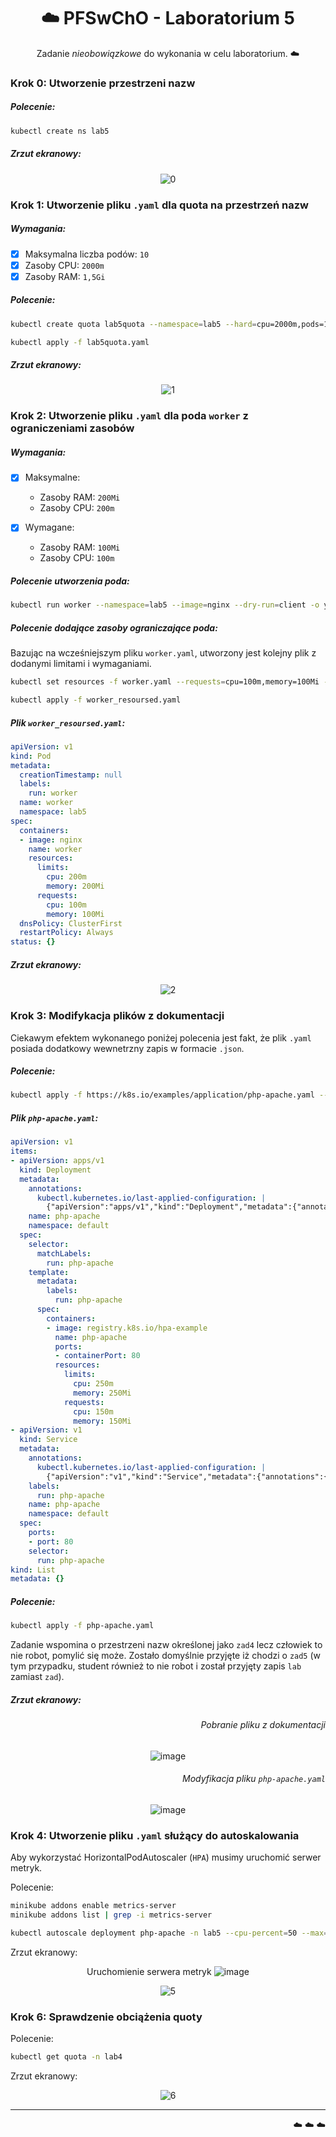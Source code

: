 <div align="center">

# ☁️ PFSwChO - Laboratorium 5
Zadanie *nieobowiązkowe* do wykonania w celu laboratorium. ☁️

</div>

### Krok 0: Utworzenie przestrzeni nazw

##### Polecenie:
```bash
kubectl create ns lab5
```

##### Zrzut ekranowy:
<div align="center">

![0](https://github.com/Zeusek/PFSwChO/assets/33155636/707ec43a-e040-4acb-b94d-b2c167da37b5)


</div>

### Krok 1: Utworzenie pliku `.yaml` dla quota na przestrzeń nazw

##### Wymagania:
- [x] Maksymalna liczba podów: `10`
- [x] Zasoby CPU: `2000m`
- [x] Zasoby RAM: `1,5Gi`

##### Polecenie:
```bash
kubectl create quota lab5quota --namespace=lab5 --hard=cpu=2000m,pods=10,memory=1.5Gi --dry-run=client -o yaml > lab5quota.yaml
```
```bash
kubectl apply -f lab5quota.yaml
```

##### Zrzut ekranowy:

<div align="center">

![1](https://github.com/Zeusek/PFSwChO/assets/33155636/abeeb289-5f93-4308-bdbd-91858c8c7153)

</div>


### Krok 2: Utworzenie pliku `.yaml` dla poda `worker` z ograniczeniami zasobów

##### Wymagania:
- [x] Maksymalne:    
  - Zasoby RAM: `200Mi`
  - Zasoby CPU: `200m`

- [x] Wymagane:
  - Zasoby RAM: `100Mi`
  - Zasoby CPU: `100m`

##### Polecenie utworzenia poda:
```bash
kubectl run worker --namespace=lab5 --image=nginx --dry-run=client -o yaml > worker.yaml
```

##### Polecenie dodające zasoby ograniczające poda:

Bazując na wcześniejszym pliku `worker.yaml`, utworzony jest kolejny plik z dodanymi limitami i wymaganiami.

```bash
kubectl set resources -f worker.yaml --requests=cpu=100m,memory=100Mi --limits=cpu=200m,memory=200Mi --local --dry-run=client -o yaml > worker_resoursed.yaml
```
```bash
kubectl apply -f worker_resoursed.yaml
```

##### Plik `worker_resoursed.yaml`:
```yaml
apiVersion: v1
kind: Pod
metadata:
  creationTimestamp: null
  labels:
    run: worker
  name: worker
  namespace: lab5
spec:
  containers:
  - image: nginx
    name: worker
    resources:
      limits:
        cpu: 200m
        memory: 200Mi
      requests:
        cpu: 100m
        memory: 100Mi
  dnsPolicy: ClusterFirst
  restartPolicy: Always
status: {}
```

##### Zrzut ekranowy:

<div align="center">

![2](https://github.com/Zeusek/PFSwChO/assets/33155636/1dcc0dbd-3080-45ce-acf5-3d37f99edfc4)

</div>

### Krok 3: Modifykacja plików z dokumentacji

Ciekawym efektem wykonanego poniżej polecenia jest fakt, że plik `.yaml` posiada dodatkowy wewnetrzny zapis w formacie `.json`.


##### Polecenie:
```bash
kubectl apply -f https://k8s.io/examples/application/php-apache.yaml --namespace=lab5 --dry-run=client -o yaml > php-apache.yaml
```

##### Plik `php-apache.yaml`:
```yaml
apiVersion: v1
items:
- apiVersion: apps/v1
  kind: Deployment
  metadata:
    annotations:
      kubectl.kubernetes.io/last-applied-configuration: |
        {"apiVersion":"apps/v1","kind":"Deployment","metadata":{"annotations":{},"name":"php-apache","namespace":"default"},"spec":{"selector":{"matchLabels":{"run":"php-apache"}},"template":{"metadata":{"labels":{"run":"php-apache"}},"spec":{"containers":[{"image":"registry.k8s.io/hpa-example","name":"php-apache","ports":[{"containerPort":80}],"resources":{"limits":{"cpu":"500m"},"requests":{"cpu":"200m"}}}]}}}}
    name: php-apache
    namespace: default
  spec:
    selector:
      matchLabels:
        run: php-apache
    template:
      metadata:
        labels:
          run: php-apache
      spec:
        containers:
        - image: registry.k8s.io/hpa-example
          name: php-apache
          ports:
          - containerPort: 80
          resources:
            limits:
              cpu: 250m
              memory: 250Mi
            requests:
              cpu: 150m
              memory: 150Mi
- apiVersion: v1
  kind: Service
  metadata:
    annotations:
      kubectl.kubernetes.io/last-applied-configuration: |
        {"apiVersion":"v1","kind":"Service","metadata":{"annotations":{},"labels":{"run":"php-apache"},"name":"php-apache","namespace":"default"},"spec":{"ports":[{"port":80}],"selector":{"run":"php-apache"}}}
    labels:
      run: php-apache
    name: php-apache
    namespace: default
  spec:
    ports:
    - port: 80
    selector:
      run: php-apache
kind: List
metadata: {}
```
##### Polecenie:
```bash
kubectl apply -f php-apache.yaml
```

Zadanie wspomina o przestrzeni nazw określonej jako `zad4` lecz człowiek to nie robot, pomylić się może. Zostało domyślnie przyjęte iż chodzi o `zad5` (w tym przypadku, student również to nie robot i został przyjęty zapis `lab` zamiast `zad`).

##### Zrzut ekranowy:

<div align="center">

<div align="right">
  
###### Pobranie pliku z dokumentacji

</div>

![image](https://github.com/Zeusek/PFSwChO/assets/33155636/c3a44444-ff36-4a97-9928-ead86793cca1)


<div align="right">
  
###### Modyfikacja pliku `php-apache.yaml`

</div>

![image](https://github.com/Zeusek/PFSwChO/assets/33155636/5c291c4d-f5ec-412e-b284-c6e8e8023b53)

</div>



### Krok 4: Utworzenie pliku `.yaml` służący do autoskalowania

Aby wykorzystać HorizontalPodAutoscaler (`HPA`) musimy uruchomić serwer metryk.

Polecenie:
```bash
minikube addons enable metrics-server
minikube addons list | grep -i metrics-server
```

```bash
kubectl autoscale deployment php-apache -n lab5 --cpu-percent=50 --max=5 --min=1 --dry-run=client -o yaml > php-apache_autoscale.yaml
```

Zrzut ekranowy:

<div align="center">

Uruchomienie serwera metryk
![image](https://github.com/Zeusek/PFSwChO/assets/33155636/04082e2d-bab2-4eb8-973b-91b549d32a91)


![5](https://github.com/Zeusek/PFSwChO/assets/33155636/cfeb350f-6f27-4e1d-a548-77bc2a2937f6)

</div>

### Krok 6: Sprawdzenie obciążenia quoty

Polecenie:
```bash
kubectl get quota -n lab4
```

Zrzut ekranowy:

<div align="center">

![6](https://github.com/Zeusek/PFSwChO/assets/33155636/02b8b7f1-632d-4e5e-8fff-6068fb4746af)

</div>

---
<div align="right"

  ☁️ ☁️ ☁️
  
  </div>
